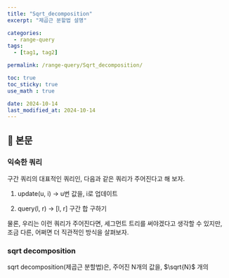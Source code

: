 ```yaml
---
title: "Sqrt_decomposition"
excerpt: "제곱근 분할법 설명"

categories:
  - range-query
tags:
  - [tag1, tag2]

permalink: /range-query/Sqrt_decomposition/

toc: true
toc_sticky: true
use_math : true

date: 2024-10-14
last_modified_at: 2024-10-14
---
```


## 🦥 본문

### 익숙한 쿼리

구간 쿼리의 대표적인 쿼리인, 다음과 같은 쿼리가 주어진다고 해 보자. 

1. update(u, i) -> u번 값을, i로 업데이트

2. query(l, r) -> [l, r] 구간 합 구하기

물론, 우리는 이런 쿼리가 주어진다면, 세그먼트 트리를 써야겠다고 생각할 수 있지만, 조금 다른, 어쩌면 더 직관적인 방식을 살펴보자. 

### sqrt decomposition

sqrt decomposition(제곱근 분할법)은, 주어진 N개의 값을, $\sqrt{N}$ 개의 













